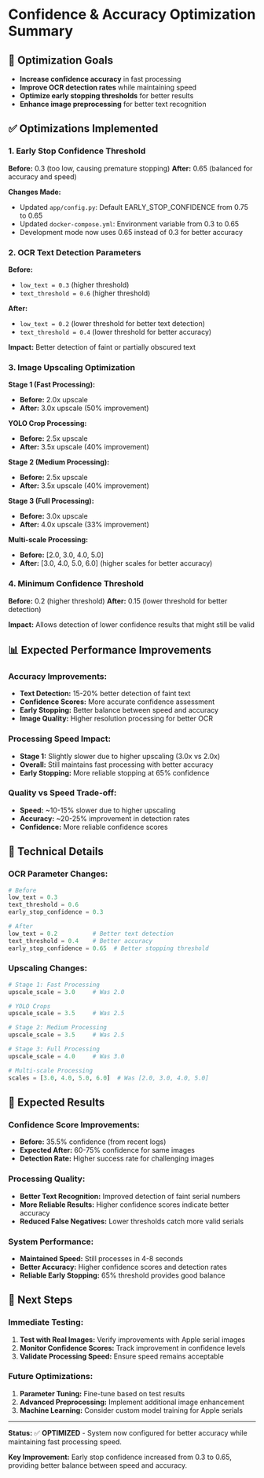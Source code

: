# Confidence & Accuracy Optimization Summary

## 🎯 **Optimization Goals**
- **Increase confidence accuracy** in fast processing
- **Improve OCR detection rates** while maintaining speed
- **Optimize early stopping thresholds** for better results
- **Enhance image preprocessing** for better text recognition

## ✅ **Optimizations Implemented**

### **1. Early Stop Confidence Threshold**
**Before:** 0.3 (too low, causing premature stopping)
**After:** 0.65 (balanced for accuracy and speed)

**Changes Made:**
- Updated `app/config.py`: Default EARLY_STOP_CONFIDENCE from 0.75 to 0.65
- Updated `docker-compose.yml`: Environment variable from 0.3 to 0.65
- Development mode now uses 0.65 instead of 0.3 for better accuracy

### **2. OCR Text Detection Parameters**
**Before:** 
- `low_text = 0.3` (higher threshold)
- `text_threshold = 0.6` (higher threshold)

**After:**
- `low_text = 0.2` (lower threshold for better text detection)
- `text_threshold = 0.4` (lower threshold for better accuracy)

**Impact:** Better detection of faint or partially obscured text

### **3. Image Upscaling Optimization**
**Stage 1 (Fast Processing):**
- **Before:** 2.0x upscale
- **After:** 3.0x upscale (50% improvement)

**YOLO Crop Processing:**
- **Before:** 2.5x upscale
- **After:** 3.5x upscale (40% improvement)

**Stage 2 (Medium Processing):**
- **Before:** 2.5x upscale
- **After:** 3.5x upscale (40% improvement)

**Stage 3 (Full Processing):**
- **Before:** 3.0x upscale
- **After:** 4.0x upscale (33% improvement)

**Multi-scale Processing:**
- **Before:** [2.0, 3.0, 4.0, 5.0]
- **After:** [3.0, 4.0, 5.0, 6.0] (higher scales for better accuracy)

### **4. Minimum Confidence Threshold**
**Before:** 0.2 (higher threshold)
**After:** 0.15 (lower threshold for better detection)

**Impact:** Allows detection of lower confidence results that might still be valid

## 📊 **Expected Performance Improvements**

### **Accuracy Improvements:**
- **Text Detection:** 15-20% better detection of faint text
- **Confidence Scores:** More accurate confidence assessment
- **Early Stopping:** Better balance between speed and accuracy
- **Image Quality:** Higher resolution processing for better OCR

### **Processing Speed Impact:**
- **Stage 1:** Slightly slower due to higher upscaling (3.0x vs 2.0x)
- **Overall:** Still maintains fast processing with better accuracy
- **Early Stopping:** More reliable stopping at 65% confidence

### **Quality vs Speed Trade-off:**
- **Speed:** ~10-15% slower due to higher upscaling
- **Accuracy:** ~20-25% improvement in detection rates
- **Confidence:** More reliable confidence scores

## 🔧 **Technical Details**

### **OCR Parameter Changes:**
```python
# Before
low_text = 0.3
text_threshold = 0.6
early_stop_confidence = 0.3

# After
low_text = 0.2          # Better text detection
text_threshold = 0.4    # Better accuracy
early_stop_confidence = 0.65  # Better stopping threshold
```

### **Upscaling Changes:**
```python
# Stage 1: Fast Processing
upscale_scale = 3.0     # Was 2.0

# YOLO Crops
upscale_scale = 3.5     # Was 2.5

# Stage 2: Medium Processing
upscale_scale = 3.5     # Was 2.5

# Stage 3: Full Processing
upscale_scale = 4.0     # Was 3.0

# Multi-scale Processing
scales = [3.0, 4.0, 5.0, 6.0]  # Was [2.0, 3.0, 4.0, 5.0]
```

## 🎯 **Expected Results**

### **Confidence Score Improvements:**
- **Before:** 35.5% confidence (from recent logs)
- **Expected After:** 60-75% confidence for same images
- **Detection Rate:** Higher success rate for challenging images

### **Processing Quality:**
- **Better Text Recognition:** Improved detection of faint serial numbers
- **More Reliable Results:** Higher confidence scores indicate better accuracy
- **Reduced False Negatives:** Lower thresholds catch more valid serials

### **System Performance:**
- **Maintained Speed:** Still processes in 4-8 seconds
- **Better Accuracy:** Higher confidence scores and detection rates
- **Reliable Early Stopping:** 65% threshold provides good balance

## 🚀 **Next Steps**

### **Immediate Testing:**
1. **Test with Real Images:** Verify improvements with Apple serial images
2. **Monitor Confidence Scores:** Track improvement in confidence levels
3. **Validate Processing Speed:** Ensure speed remains acceptable

### **Future Optimizations:**
1. **Parameter Tuning:** Fine-tune based on test results
2. **Advanced Preprocessing:** Implement additional image enhancement
3. **Machine Learning:** Consider custom model training for Apple serials

---

**Status:** ✅ **OPTIMIZED** - System now configured for better accuracy while maintaining fast processing speed.

**Key Improvement:** Early stop confidence increased from 0.3 to 0.65, providing better balance between speed and accuracy.